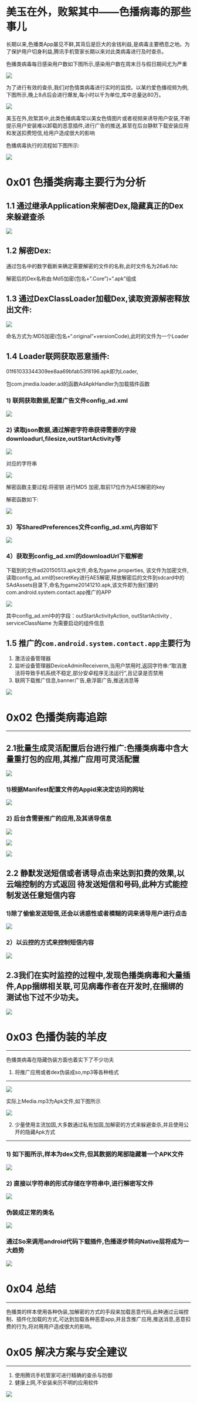 # 美玉在外，败絮其中——色播病毒的那些事儿

长期以来,色播类App屡见不鲜,其背后是巨大的金钱利益,是病毒主要栖息之地。为了保护用户切身利益,腾讯手机管家长期以来对此类病毒进行及时查杀。

色播类病毒每日感染用户数如下图所示,感染用户数在周末日与假日期间尤为严重

![](http://drops.javaweb.org/uploads/images/a67f351352e17643f17ef475c0fb364bfd5c0622.jpg)

为了进行有效的查杀,我们对色情类病毒进行实时的监控。以某约爱色播视频为例,下图所示,晚上8点后会进行爆发,每小时以千为单位,库中总量达80万。

![](http://drops.javaweb.org/uploads/images/74226ca38fc0a2a345f705874ec4733ff2d26f0a.jpg)

美玉在外,败絮其中,此类色播病毒常以美女色情图片或者视频来诱导用户安装,不断提示用户安装难以卸载的恶意插件,进行广告的推送,甚至在后台静默下载安装应用和发送扣费短信,给用户造成很大的影响

色播病毒执行的流程如下图所示:

![](http://drops.javaweb.org/uploads/images/fb9efe462b509e5b51e72249d74e923afe79c2a0.jpg)

0x01 色播类病毒主要行为分析
================

1.1 通过继承Application来解密Dex,隐藏真正的Dex来躲避查杀
---------------------------------------

![](http://drops.javaweb.org/uploads/images/b6b7dc2a1b35ec273bc91d062142a1656fa86106.jpg)

1.2 解密Dex:
----------

通过包名中的数字截断来确定需要解密的文件的名称,此时文件名为26a6.fdc

解密后的Dex名称由:Md5加密(包名+”.Core”)+“.apk”组成

1.3 通过DexClassLoader加载Dex,读取资源解密释放出文件:
--------------------------------------

![](http://drops.javaweb.org/uploads/images/fa6214f1efa21bd2de1b632f0a9d4f7c234d5fc2.jpg)

命名方式为:MD5加密(包名+“.original”+versionCode),此时的文件为一个Loader

1.4 Loader联网获取恶意插件:
-------------------

01f61033344309ee8aa69bfab53f8196.apk即为Loader,

包com.jmedia.loader.ad的函数AdApkHandler为加载插件函数

### 1) 联网获取数据,配置广告文件config_ad.xml

![](http://drops.javaweb.org/uploads/images/27d9163e31406adcf6832b9f5c2c3adb6f207ce9.jpg)

### 2) 读取json数据,通过解密字符串获得需要的字段downloadurl,filesize,outStartActivity等

![](http://drops.javaweb.org/uploads/images/a26199364d261ce840f664bbd5d80714a0fdb654.jpg)

对应的字符串

![](http://drops.javaweb.org/uploads/images/2b91b692fdd8e268d027f3a5d234f4ec97e45382.jpg)

解密函数主要过程:将密钥 进行MD5 加密,取前17位作为AES解密的key

解密函数如下:

![](http://drops.javaweb.org/uploads/images/7abe096bb29b342f72ae86e42ce52e3f490c11f6.jpg)

### 3）写SharedPreferences文件config_ad.xml,内容如下

![](http://drops.javaweb.org/uploads/images/6e1bb1a0d88806cc5b270e309b36deb9b660e735.jpg)

### 4）获取到config_ad.xml的downloadUrl下载解密

下载到的文件ad20150513.apk文件,命名为game.properties, 该文件为加密文件,读取config_ad.xml的secretKey进行AES解密,释放解密后的文件到sdcard中的SAdAssets目录下,命名为game20141210.apk,该文件即为我们要的com.android.system.contact.app推广的APP

![](http://drops.javaweb.org/uploads/images/f63e4ae416574fc7fe6b3f1454a7ffa92f09ec45.jpg)

其中config_ad.xml中的字段：outStartActivityAction, outStartActivity , serviceClassName 为需要启动的组件信息

1.5 推广的`com.android.system.contact.app`主要行为
-------------------------------------------

1.  激活设备管理器
2.  监听设备管理器DeviceAdminReceiverm,当用户禁用时,返回字符串:“取消激活将导致手机系统不稳定,部分安卓程序无法运行”,且记录是否禁用
3.  联网下载推广信息,banner广告,悬浮窗广告,推送消息等

![](http://drops.javaweb.org/uploads/images/b3fb1cc1551eab5e9bffe8b00fd85a7db430d90d.jpg)

0x02 色播类病毒追踪
============

* * *

2.1批量生成灵活配置后台进行推广:色播类病毒中含大量重打包的应用,其推广应用可灵活配置
--------------------------------------------

![](http://drops.javaweb.org/uploads/images/c6506f5625368aaf43e44921b27be39349aa31a3.jpg)

### 1)根据Manifest配置文件的Appid来决定访问的网址

![](http://drops.javaweb.org/uploads/images/70c092865728d599a142be97da29eedf2d2731b1.jpg)

### 2) 后台含需要推广的应用,及其诱导信息

![](http://drops.javaweb.org/uploads/images/5684f275a9b9310b363d668535e9b44fd8bd6eff.jpg)

![](http://drops.javaweb.org/uploads/images/0404089ab67de45e04779b27dcb77ae43f01587d.jpg)

![](http://drops.javaweb.org/uploads/images/cb929650ab578fb8986ffe79029d0394a5faabc8.jpg)

2.2 静默发送短信或者诱导点击来达到扣费的效果,以云端控制的方式返回 待发送短信和号码,此种方式能控制发送任意短信内容
------------------------------------------------------------

### 1)除了偷偷发送短信,还会以诱惑性或者模糊的词来诱导用户进行点击

![](http://drops.javaweb.org/uploads/images/0336438103d841f647daa5a3f2d8e579f851a42f.jpg)

### 2）以云控的方式来控制短信内容

![](http://drops.javaweb.org/uploads/images/4cbbd1b91e010232ee78cfad21b0e12b290796ee.jpg)

2.3我们在实时监控的过程中,发现色播类病毒和大量插件,App捆绑相关联,可见病毒作者在开发时,在捆绑的测试也下过不少功夫。
--------------------------------------------------------------

![](http://drops.javaweb.org/uploads/images/4296e67d1e9e1bfbe5d98ad88c1591bb54c4545d.jpg)

0x03 色播伪装的羊皮
============

* * *

色播类病毒在隐藏伪装方面也着实下了不少功夫

1. 将推广应用或者dex伪装成so,mp3等各种格式
---------------------------

![](http://drops.javaweb.org/uploads/images/fc4f67613b0f2ee83afda51bbd50d8e45eea2e3a.jpg)

实际上Media.mp3为Apk文件,如下图所示

![](http://drops.javaweb.org/uploads/images/dff0daab9a769e0e7a25716a9b4002105f6bf7c3.jpg)

2. 少量使用主流加固,大多数通过私有加固,加解密的方式来躲避查杀,并且使用公开的隐藏Apk方式
------------------------------------------------

### 1) 如下图所示,样本为dex文件,但其数据的尾部隐藏着一个APK文件

![](http://drops.javaweb.org/uploads/images/6a38fa4b879b62c5ebda8200996bfb27d2cb91e5.jpg)

### 2) 直接以字符串的形式存储在字符串中,进行解密写文件

![](http://drops.javaweb.org/uploads/images/51b72fd7499b241d68f7064500f0163fc92e29ea.jpg)

### 伪装成正常的类名

![](http://drops.javaweb.org/uploads/images/4a534cdc139f7b05796bf3692b514a3400783b8f.jpg)

### 通过So来调用android代码下载插件,色播逐步转向Native层将成为一大趋势

![](http://drops.javaweb.org/uploads/images/51d7150b9a0eeeb49019c5b22c8722c04bf28e5a.jpg)

0x04 总结
=======

* * *

色播类的样本使用各种伪装,加解密的方式的手段来加载恶意代码,此种通过云端控制、插件化加载的方式,可达到加载各种恶意app,并且含推广应用,推送消息,恶意扣费的行为,将对用用户造成很大的影响。

0x05 解决方案与安全建议
==============

* * *

1.  使用腾讯手机管家可进行精确的查杀与防御
2.  健康上网,不安装来历不明的应用软件

![](http://drops.javaweb.org/uploads/images/06de42c089ddcafce10b5617ffd182361e8810b3.jpg)